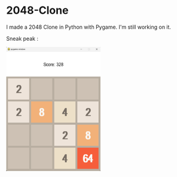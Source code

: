 # 2048-Clone
I made a 2048 Clone in Python with Pygame.
I'm still working on it.

Sneak peak :

<img src="https://github.com/LucasColas/2048-Clone/blob/main/assets-repo/Screenshot-version-one.png" width=50% height=50%>
